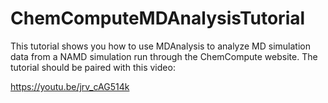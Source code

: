 # ChemComputeMDAnalysisTutorial
This tutorial shows you how to use MDAnalysis to analyze MD simulation data from a NAMD simulation run through the ChemCompute website. The tutorial should be paired with this video:

https://youtu.be/jrv_cAG514k
